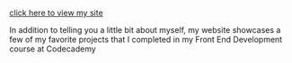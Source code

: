 [click here to view my site](melissawebdev.com)

In addition to telling you a little bit about myself, my website showcases a few of my favorite projects that I completed in my Front End Development course at Codecademy
